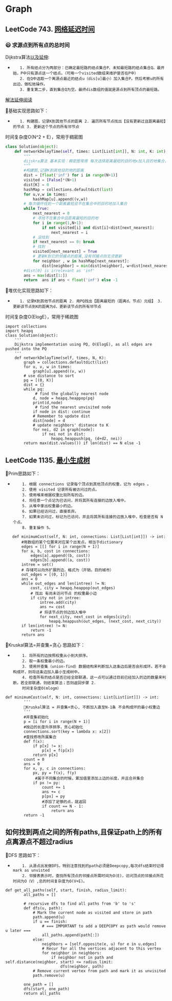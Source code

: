 # Graph

## LeetCode 743. [网络延迟时间](https://leetcode-cn.com/problems/network-delay-time/)
### :smiley: 求源点到所有点的总时间
Dijkstra算法[以及延伸](https://www.cnblogs.com/thousfeet/p/9229395.html):
*        1. 所有结点分为两部分：已确定最短路的结点集合P、未知最短路的结点集合Q。最开始，P中只有源点这一个结点。（可用一个visited数组来维护是否在P中）
         2. 在Q中选取一个离源点最近的结点u（dis[u]最小）加入集合P。然后考察u的所有出边，做松弛操作。
         3. 重复第二步，直到集合Q为空。最终dis数组的值就是源点到所有顶点的最短路。
         
[解法延伸阅读](https://leetcode-cn.com/problems/network-delay-time/solution/dan-yuan-zui-duan-lu-po-su-de-dijkstra-dui-you-hua/)

:clinking_glasses:基础实现思路如下：

*        1. 构建图，记录K到其他节点的距离 2. 遍历所有节点找出【没有更新过且距离最短】的节点 3. 更新这个节点的所有邻节点

时间复杂度O(N^2 + E），常用于稠密图

```python
class Solution(object):
    def networkDelayTime(self, times: List[List[int]], N: int, K: int) -> int:
        """
        dijskra算法 基本实现：稠密图常用 每次选择距离最短的目的地x加入目的地集合，更新K到x的邻接点的距离
        """
        #构建图,记录K到其他目的地的距离
        dist = [float('inf') for i in range(N+1)]
        visited = [False]*(N+1)
        dist[K] = 0
        hashMap = collections.defaultdict(list)
        for u,v,w in times:
            hashMap[u].append((v,w))
        # 每次循环找到一个距离最短且不在集合中的目的地加入集合
        while True:
            next_nearest = 0
            # 寻找不在集合中且距离最短的目的地
            for i in range(1,N+1):
                if not visited[i] and dist[i]<dist[next_nearest]:
                    next_nearest = i
            # 没找到
            if next_nearest == 0: break
            # 找到
            visited[next_nearest] = True
            # 更新K到它的邻接点的距离,没有邻接点则无须更新
            for neighbor , w in hashMap[next_nearest]:
                dist[neighbor] = min(dist[neighbor], w+dist[next_nearest])
        #dist[0] is irrelevant as 'inf'
        ans = max(dist[1:])
        return  ans if ans < float('inf') else -1
```
:clinking_glasses:堆优化实现思路如下：
*        1. 记录K到其他节点的距离 2. 用PQ找出【距离最短的（距离d，节点）元组】 3. 更新该节点到K的距离为d，更新该节点的所有邻节点

时间复杂度O(ElogE），常用于稀疏图
```python3
import collections
import heapq
class Solution(object):
    '''
    Dijkstra implementation using PQ, O(ElogE), as all edges are pushed into the PQ
    '''
    def networkDelayTime(self, times, N, K):
        graph = collections.defaultdict(list)
        for u, v, w in times:
            graph[u].append((v, w))
        # use distance to sort
        pq = [(0, K)]
        dist = {}
        while pq:
             # find the globally nearest node
            d, node = heapq.heappop(pq)
            print(d,node)
             # find the nearest unvisited node 
            if node in dist: continue
            # Remember to update dist
            dist[node] = d
            # update neighbors' distance to K
            for nei, d2 in graph[node]:
                if nei not in dist:
                    heapq.heappush(pq, (d+d2, nei))
        return max(dist.values()) if len(dist) == N else -1
```
## LeetCode 1135. [最小生成树](https://leetcode-cn.com/problems/connecting-cities-with-minimum-cost/) 

:clinking_glasses:Prim思路如下：
*         1. 根据 connections 记录每个顶点到其他顶点的权重，记为 edges 。
          2. 使用 visited 记录所有被访问过的点。
          3. 使用堆来根据权重比较所有的边。
          4. 将任意一个点记为已访问，并将其所有连接的边放入堆中。
          5. 从堆中拿出权重最小的边。
          6. 如果已经访问过，直接丢弃。
          7. 如果未访问过，标记为已访问，并且将其所有连接的边放入堆中，检查是否有 N 个点。
          8. 重复操作 5。
 ```python3
    def minimumCost(self, N: int, connections: List[List[int]]) -> int:
        #用数组的某个位置来对应某个出发点，相当于dictionary
        edges = [[] for i in range(N + 1)]
        for a, b, cost in connections:
            edges[a].append((b, cost))
            edges[b].append((a, cost))
        intree = set()
        # 存储可以向外扩展的边，格式为（开销，目的城市）
        out_edges = [(0, 1)]
        ans = 0
        while out_edges and len(intree) != N:
            cost, city = heapq.heappop(out_edges)
            # 找出 有尚未访问节点 的权重最小边
            if city not in intree:
                intree.add(city)
                ans += cost
                # 将该节点的邻边加入堆中
                for next_city, next_cost in edges[city]:
                    heapq.heappush(out_edges, (next_cost, next_city))
        if len(intree) != N:
            return -1
        return ans
```
:clinking_glasses:Kruskal算法=并查集+贪心     思路如下：
*         1. 将所有的边按照权重从小到大排序。
          2. 取一条权重最小的边。
          3. 使用并查集（union-find）数据结构来判断加入这条边后是否会形成环。若不会构成环，则将这条边加入最小生成树中。
          4. 检查所有的结点是否已经全部联通，这一点可以通过目前已经加入的边的数量来判断。若全部联通，则结束算法；否则返回步骤 2.
          时间复杂度O(mlogm）

```python3
def minimumCost(self, N: int, connections: List[List[int]]) -> int:
        '''
        🥂Kruskal算法 = 并查集+贪心, 不断加入直至N-1条 不会构成环的最小权重边
        '''
        #并查集初始化
        p = [i for i in range(N + 1)]
        #按边的长度升序排序，贪心初始化      
        connections.sort(key = lambda x: x[2])     
        #查找修改所属集合
        def f(x):
            if p[x] != x:
                p[x] = f(p[x])
            return p[x]
        count = 0
        ans = 0
        for x, y, c in connections:
            px, py = f(x), f(y)
             #属于不同集合的时候，累加值里添加上边的长度，并且合并集合
            if px != py:       
                count += 1
                ans += c
                p[px] = py
                #添加了足够的点，就返回
                if count == N - 1:     
                    return ans
        return -1
```

## 如何找到两点之间的所有paths,且保证path上的所有点离源点不超过radius
:clinking_glasses:DFS     思路如下：
*         1. 从源点出发做DFS，特别注意找到的path必须是Deepcopy,每次dfs结束时记得mark as unvisted
          2. 邻接表表示时，查找所有顶点的邻接点所需时间为O(E)，访问顶点的邻接点所花时间为O（V）,总的时间复杂度为O(V+E)。
```python3
def get_all_paths(self, start, finish, radius_limit):
        all_paths = []

        # recursive dfs to find all paths from 'b' to 's'
        def dfs(u, path):
            # Mark the current node as visited and store in path
            path.append(u)
            if u == finish:
                # === IMPORTANT to add a DEEPCOPY as path would remove u later ===
                all_paths.append(path[:])
            else:
                neighbors = [self.opposite(e, u) for e in u.edges]
                # Recur for all the vertices adjacent to this vertex
                for neighbor in neighbors:
                    if neighbor not in path and self.distance(neighbor, start) <= radius_limit:
                        dfs(neighbor, path)
            # Remove current vertex from path and mark it as unvisited
            path.remove(u)

        one_path = []
        dfs(start, one_path)
        return all_paths
```

